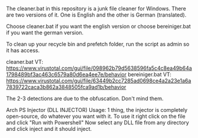 The cleaner.bat in this repository is a junk file cleaner for Windows. There are two versions of it. One is English and the other is German (translated).

Choose cleaner.bat if you want the english version or choose bereiniger.bat if you want the german version.

To clean up your recycle bin and prefetch folder, run the script as admin so it has access.

cleaner.bat VT: https://www.virustotal.com/gui/file/098962b79d5638596fa5c4c8ea49b64a1798489bf3ac463c6579a80d6ea4ee7e/behavior
bereiniger.bat VT: https://www.virustotal.com/gui/file/63449b2cc7285ad0698ce4a2a23e1a6a7839722caca3b862a3848505fca9ad1b/behavior

The 2-3 detections are due to the obfuscation. Don't mind them.

Arch PS Injector (DLL INJECTOR) Usage:
1 thing, the injector is completely open-source, do whatever you want with it.
To use it right click on the file and click "Run with Powershell"
Now select any DLL file from any directory and click inject and it should inject.

